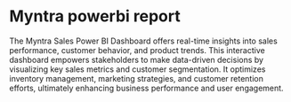 # Myntra powerbi report
The Myntra Sales Power BI Dashboard offers real-time insights into sales performance, customer behavior, and product trends. This interactive dashboard empowers stakeholders to make data-driven decisions by visualizing key sales metrics and customer segmentation. It optimizes inventory management, marketing strategies, and customer retention efforts, ultimately enhancing business performance and user engagement.
